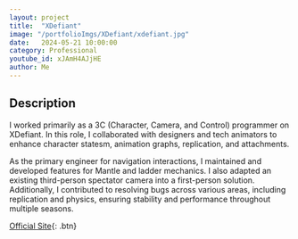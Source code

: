 ```yaml
---
layout: project
title:  "XDefiant"
image: "/portfolioImgs/XDefiant/xdefiant.jpg"
date:   2024-05-21 10:00:00
category: Professional
youtube_id: xJAmH4AJjHE
author: Me
---
```


## Description

I worked primarily as a 3C (Character, Camera, and Control) programmer on XDefiant. In this role, I collaborated with designers and tech animators to enhance character statesm, animation graphs, replication, and attachments.

As the primary engineer for navigation interactions, I maintained and developed features for Mantle and ladder mechanics. I also adapted an existing third-person spectator camera into a first-person solution. Additionally, I contributed to resolving bugs across various areas, including replication and physics, ensuring stability and performance throughout multiple seasons.

[Official Site](https://www.ubisoft.com/xdefiant-our-message-to-players){: .btn}
